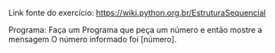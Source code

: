 Link fonte do exercício: https://wiki.python.org.br/EstruturaSequencial

Programa:
Faça um Programa que peça um número e então mostre a mensagem O número informado foi [número].
